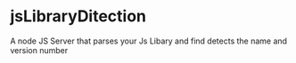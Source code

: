 # jsLibraryDitection
A node JS Server that parses your Js Libary and find detects the name and version number

